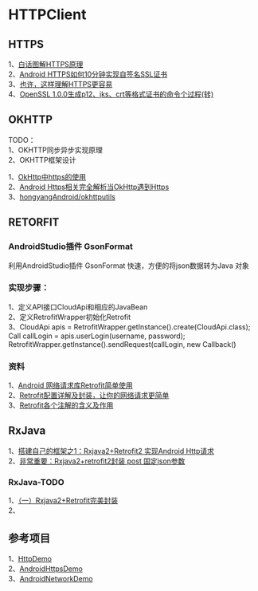 
# HTTPClient  

## HTTPS      
1、[白话图解HTTPS原理](https://www.cnblogs.com/ghjbk/p/6738069.html)      
2、[Android HTTPS如何10分钟实现自签名SSL证书](https://www.cnblogs.com/tommylemon/p/5454303.html)     
3、[也许，这样理解HTTPS更容易](http://showme.codes/2017-02-20/understand-https/)    
4、[OpenSSL 1.0.0生成p12、jks、crt等格式证书的命令个过程(转)](https://www.cnblogs.com/bluestorm/archive/2013/06/26/3155945.html)      

## OKHTTP

TODO：      
1、OKHTTP同步异步实现原理               
2、OKHTTP框架设计                

1、[OkHttp中https的使用](https://www.jianshu.com/p/1373889e74b2)          
2、[Android Https相关完全解析当OkHttp遇到Https](https://blog.csdn.net/lmj623565791/article/details/48129405)    
3、[hongyangAndroid/okhttputils](https://github.com/hongyangAndroid/okhttputils)           


## RETORFIT      
### AndroidStudio插件 GsonFormat          
利用AndroidStudio插件 GsonFormat 快速，方便的将json数据转为Java 对象        

### 实现步骤：      
1、定义API接口CloudApi和相应的JavaBean           
2、定义RetrofitWrapper初始化Retrofit             
3、CloudApi apis =  RetrofitWrapper.getInstance().create(CloudApi.class);       
   Call<LoginResultBean> callLogin = apis.userLogin(username, password);            
   RetrofitWrapper.getInstance().sendRequest(callLogin, new Callback<LoginResultBean>()          
     
### 资料       
1、[Android 网络请求库Retrofit简单使用](https://blog.csdn.net/u011974987/article/details/50895633)     
2、[Retrofit配置详解及封装，让你的网络请求更简单](https://www.jianshu.com/p/7a4b3766f86d)          
3、[Retrofit各个注解的含义及作用](https://blog.csdn.net/qiang_xi/article/details/53959437)       


## RxJava
1、[搭建自己的框架之1：Rxjava2+Retrofit2 实现Android Http请求](https://www.jianshu.com/p/04ce0c91e3ee)                  
2、[非常重要：Rxjava2+retrofit2封装 post 固定json参数](https://www.jianshu.com/p/9df6c7e3c39f)           


### RxJava-TODO
1、[（一）Rxjava2+Retrofit完美封装](https://blog.csdn.net/qq_20521573/article/details/70991850)             
2、      

## 参考项目  
1、[HttpDemo](https://github.com/yxdroid/HttpDemo)      
2、[AndroidHttpsDemo](https://github.com/Frank-Zhu/AndroidHttpsDemo)       
3、[AndroidNetworkDemo](https://github.com/dodocat/AndroidNetworkDemo)    


